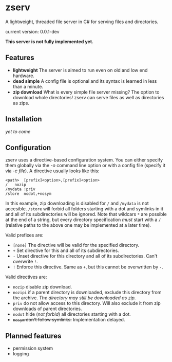 zserv
=====

A lightweight, threaded file server in C# for serving files and directories.

current version: 0.0.1-dev 

**This server is not fully implemented yet.**

Features
---

- **lightweight** The server is aimed to run even on old and low end hardware.
- **dead simple** A config file is optional and its syntax is learned in less than a minute.
- **zip download** What is every simple file server missing? The option to download whole directories! zserv can serve files as well as directories as zips.

Installation
---

_yet to come_

Configuration
---

zserv uses a directive-based configuration system. You can either specify them globally via the _-o_ command line option or with a config file (specify it via _-c file_). A directive usually looks like this:

```
<path>	[prefix]<option>,[prefix]<option>
/	nozip
/mydata	!priv
/store	nodot,+nosym
```

In this example, zip downloading is disabled for ``/`` and ``/mydata`` is not accesible. ``/store`` will forbid all folders starting with a dot and symlinks in it and all of its subdirectories will be ignored. Note that wildcars `*` are possible at the end of a string, but every directory specification _must_ start with a `/` (relative paths to the above one may be implemented at a later time).

Valid prefixes are:
- ``[none]`` The directive will be valid for the specified directory.
- ``+`` Set directive for this and all of its subdirectories.
- ``-`` Unset directive for this directory and all of its subdirectories. Can't overwrite ``!``.
- ``!`` Enforce this directive. Same as ``+``, but this cannot be overwritten by ``-``. 

Valid directives are:
- ``nozip`` disable zip download.
- ``nozipi`` if a parent directory is downloaded, exclude this directory from the archive. _The directory may still be downloaded as zip._
- ``priv`` do not allow access to this directory. Will also exclude it from zip downloads of parent directories.
- ``nodot`` hide (_not forbid_) all directories starting with a dot.
- ~~``nosym`` don't follow symlinks.~~ Implementation delayed.

Planned features
---
- permission system
- logging 

